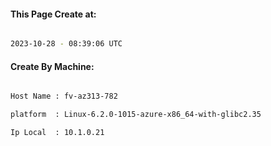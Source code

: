
   
#### This Page Create at:

```bash

2023-10-28 - 08:39:06 UTC

```

#### Create By Machine:

```bash

Host Name : fv-az313-782

platform  : Linux-6.2.0-1015-azure-x86_64-with-glibc2.35

Ip Local  : 10.1.0.21

```

